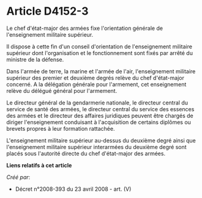 # Article D4152-3

Le chef d'état-major des armées fixe l'orientation générale de l'enseignement militaire supérieur.

Il dispose à cette fin d'un conseil d'orientation de l'enseignement militaire supérieur dont l'organisation et le
fonctionnement sont fixés par arrêté du ministre de la défense.

Dans l'armée de terre, la marine et l'armée de l'air, l'enseignement militaire supérieur des premier et deuxième degrés
relève du chef d'état-major concerné. A la délégation générale pour l'armement, cet enseignement relève du délégué général
pour l'armement.

Le directeur général de la gendarmerie nationale, le directeur central du service de santé des armées, le directeur central
du service des essences des armées et le directeur des affaires juridiques peuvent être chargés de diriger l'enseignement
conduisant à l'acquisition de certains diplômes ou brevets propres à leur formation rattachée.

L'enseignement militaire supérieur au-dessus du deuxième degré ainsi que l'enseignement militaire supérieur interarmées du
deuxième degré sont placés sous l'autorité directe du chef d'état-major des armées.

**Liens relatifs à cet article**

_Créé par_:

  - Décret n°2008-393 du 23 avril 2008 - art. (V)
